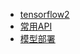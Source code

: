 * [tensorflow2](/深度学习/tensorflow2/)
* [常用API](/深度学习/tensorflow2/常用API.md)
* [模型部署](/深度学习/tensorflow2/tensorflowServing部署.md)
